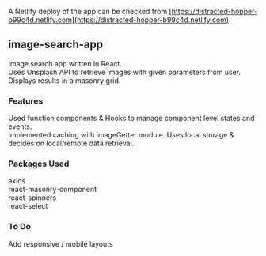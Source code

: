 A Netlify deploy of the app can be checked from [https://distracted-hopper-b99c4d.netlify.com](https://distracted-hopper-b99c4d.netlify.com).

## image-search-app

Image search app written in React. <br>
Uses Unsplash API to retrieve images with given parameters from user. Displays results in a masonry grid.

### Features

Used function components & Hooks to manage component level states and events.<br>
Implemented caching with imageGetter module. Uses local storage & decides on local/remote data retrieval.<br>

### Packages Used

axios<br>
react-masonry-component<br>
react-spinners<br>
react-select<br>

### To Do

Add responsive / mobile layouts
